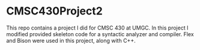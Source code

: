 # CMSC430Project2
This repo contains a project I did for CMSC 430 at UMGC. In this project I modified provided skeleton code for a syntactic analyzer and compiler.
Flex and Bison were used in this project, along with C++.

